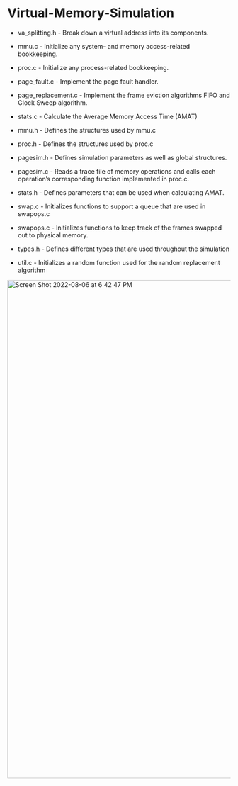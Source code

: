 # Virtual-Memory-Simulation

- va_splitting.h - Break down a virtual address into its components.
- mmu.c - Initialize any system- and memory access-related bookkeeping.
- proc.c - Initialize any process-related bookkeeping.
- page_fault.c - Implement the page fault handler.
- page_replacement.c - Implement the frame eviction algorithms FIFO and Clock Sweep algorithm. 
- stats.c - Calculate the Average Memory Access Time (AMAT)




- mmu.h - Defines the structures used by mmu.c
- proc.h - Defines the structures used by proc.c
- pagesim.h - Defines simulation parameters as well as global structures.
- pagesim.c - Reads a trace file of memory operations and calls each operation’s corresponding function implemented in proc.c.
- stats.h - Defines parameters that can be used when calculating AMAT.
- swap.c - Initializes functions to support a queue that are used in swapops.c
- swapops.c - Initializes functions to keep track of the frames swapped out to physical memory.
- types.h - Defines different types that are used throughout the simulation
- util.c - Initializes a random function used for the random replacement algorithm

<img width="1125" alt="Screen Shot 2022-08-06 at 6 42 47 PM" src="https://user-images.githubusercontent.com/106132467/183268119-df81f8bb-679b-4574-b21f-f76985520e5a.png">
